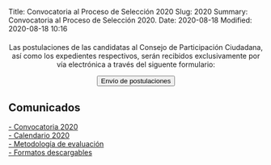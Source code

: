 Title: Convocatoria al Proceso de Selección 2020
Slug: 2020
Summary: Convocatoria al Proceso de Selección 2020.
Date: 2020-08-18
Modified: 2020-08-18 10:16



 <div style="text-align: center; margin-top: 20px; margin-bottom: 30px"><p>Las postulaciones de las candidatas al Consejo de Participación
Ciudadana, así como los expedientes respectivos, serán recibidos exclusivamente
por vía electrónica a través del siguente formulario: </p> <a href="https://docs.google.com/forms/d/1Fs7jejKewxfDPSsAWnZ1aAotUdAlxhNe1QppGJoratg/viewform?gxids=7628&edit_requested=true"><button type="button" class="btn btn-outline-info btn-lg">Envío de postulaciones</button></a></div> </div>

<div >

<h2>Comunicados</h2>
<div>
<a href="convocatoria-2020.pdf">- Convocatoria 2020</a><br>
<a href="infografia.jpg">- Calendario 2020</a><br>
<a href="metodologia-para-valoracion-expedientes-2020.pdf">- Metodología de evaluación</a><br>
<a href="/procesos/formatos-descargables-2020">- Formatos descargables</a>
</div>
</div>